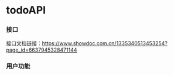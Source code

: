 # todoAPI
### 接口
接口文档链接：https://www.showdoc.com.cn/1335340513453254?page_id=6637945328471144
### 用户功能

